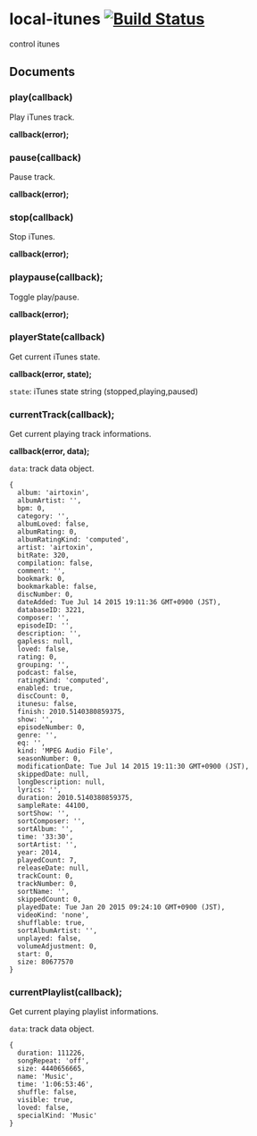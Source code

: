 # local-itunes [![Build Status](https://travis-ci.org/airtoxin/local-itunes.svg?branch=master)](https://travis-ci.org/airtoxin/local-itunes)

control itunes

## Documents

### play(callback)

Play iTunes track.

__callback(error);__

### pause(callback)

Pause track.

__callback(error);__

### stop(callback)

Stop iTunes.

__callback(error);__

### playpause(callback);

Toggle play/pause.

__callback(error);__

### playerState(callback)

Get current iTunes state.

__callback(error, state);__

`state`: iTunes state string (stopped,playing,paused)

### currentTrack(callback);

Get current playing track informations.

__callback(error, data);__

`data`: track data object.

```
{ 
  album: 'airtoxin',
  albumArtist: '',
  bpm: 0,
  category: '',
  albumLoved: false,
  albumRating: 0,
  albumRatingKind: 'computed',
  artist: 'airtoxin',
  bitRate: 320,
  compilation: false,
  comment: '',
  bookmark: 0,
  bookmarkable: false,
  discNumber: 0,
  dateAdded: Tue Jul 14 2015 19:11:36 GMT+0900 (JST),
  databaseID: 3221,
  composer: '',
  episodeID: '',
  description: '',
  gapless: null,
  loved: false,
  rating: 0,
  grouping: '',
  podcast: false,
  ratingKind: 'computed',
  enabled: true,
  discCount: 0,
  itunesu: false,
  finish: 2010.5140380859375,
  show: '',
  episodeNumber: 0,
  genre: '',
  eq: '',
  kind: 'MPEG Audio File',
  seasonNumber: 0,
  modificationDate: Tue Jul 14 2015 19:11:30 GMT+0900 (JST),
  skippedDate: null,
  longDescription: null,
  lyrics: '',
  duration: 2010.5140380859375,
  sampleRate: 44100,
  sortShow: '',
  sortComposer: '',
  sortAlbum: '',
  time: '33:30',
  sortArtist: '',
  year: 2014,
  playedCount: 7,
  releaseDate: null,
  trackCount: 0,
  trackNumber: 0,
  sortName: '',
  skippedCount: 0,
  playedDate: Tue Jan 20 2015 09:24:10 GMT+0900 (JST),
  videoKind: 'none',
  shufflable: true,
  sortAlbumArtist: '',
  unplayed: false,
  volumeAdjustment: 0,
  start: 0,
  size: 80677570
}
```

### currentPlaylist(callback);

Get current playing playlist informations.

`data`: track data object.

```
{ 
  duration: 111226,
  songRepeat: 'off',
  size: 4440656665,
  name: 'Music',
  time: '1:06:53:46',
  shuffle: false,
  visible: true,
  loved: false,
  specialKind: 'Music' 
}
```
